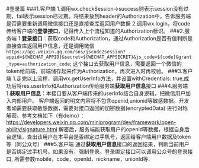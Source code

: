 #登录篇
###1.客户端
1.调用wx.checkSession->success则表示session没有过期，fail表示session已过期。将结果放到header的Authorization中，告诉服务端是否需要重新调用微信接口还是直接查库返回用户数据
2.调用wx.login，将code传给客户端的**登录接口**，记得传入上个流程知道的Authorization标识。
###2.服务端
1.**登录接口**：获取code和Authorization，通过Authorization是否有值判断是直接查库返回用户信息，还是调用微信
`https://api.weixin.qq.com/sns/jscode2session?appid=${WECHAT_APPID}&secret=${WECHAT_APPSECRET}&js_code=${code}&grant_type=authorization_code`;
这个接口去获取用户信息，需要返回一个微信的token给前端，前端储存起来作为Authorization，再次进入时再校验。
###3.客户端
1.走完以上流程，调用wx.getUserInfo方法，并设置withCredentials: true,成功后将res.userInfo和Authorization传给服务端**获取用户信息**接口
###4.服务端
1.**获取用户信息**：本接口要从客户端传来的userInfo结合自身逻辑，把微信用户加入内部用户。
客户端返回的明文内容将不包含openid,unionid等敏感数据。开发者如需要获取敏感数据，需要对接口返回的加密数据(encryptedData) 进行对称解密。参考文档如下（有demo）：
https://developers.weixin.qq.com/miniprogram/dev/framework/open-ability/signature.html
解密后，服务端能获取用户的openid等数据，根据自身后台逻辑，查出该用户在本平台是否绑定过手机号，返回给客户端用户数据及token等（同公众号）
###5.客户端
通过**获取用户信息**接口的返回结果，判断当前用户是否绑定过手机号。如果没有，强制登录。登录绑定接口可以调用公众号的登录接口,
所需参数mobile，code，openId，nickname，unionId等.

#
